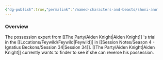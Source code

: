 ```yaml
---
{"dg-publish":true,"permalink":"/named-characters-and-beasts/shoni-anofora/","tags":["NPC"],"updated":"2025-03-26T21:51:25.588+00:00"}
---
```



### Overview
The possession expert from [[The Party/Aiden Knight\|Aiden Knight]] 's trial in the [[Locations/Feywild/Feywild\|Feywild]] in [[Session Notes/Season 4 - Ignatius Beckons/Session 34\|Session 34]]. [[The Party/Aiden Knight\|Aiden Knight]] currently wants to finder to see if she can reverse his possession. 